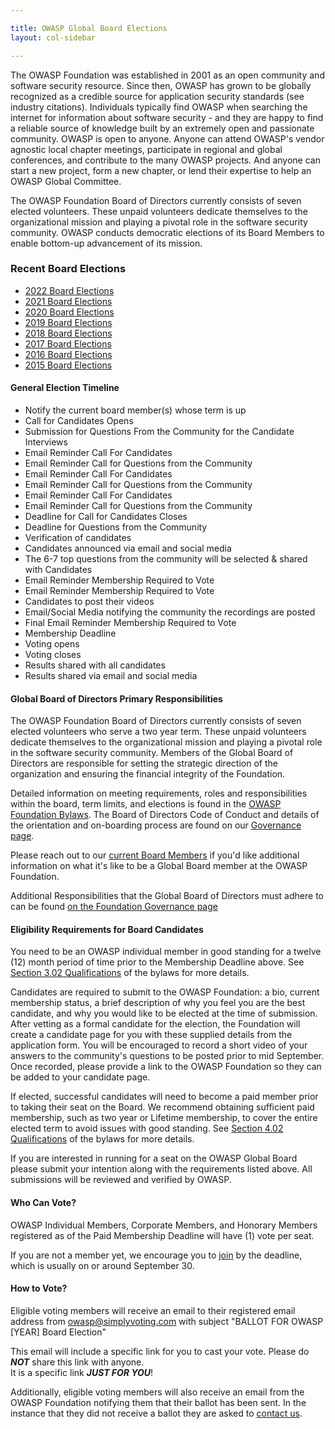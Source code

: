 ```yaml
---

title: OWASP Global Board Elections
layout: col-sidebar

---
```


The OWASP Foundation was established in 2001 as an open community and software security resource. Since then, OWASP has 
grown to be globally recognized as a credible source for application security standards (see industry citations). Individuals 
typically find OWASP when searching the internet for information about software security - and they are happy to find a 
reliable source of knowledge built by an extremely open and passionate community. OWASP is open to anyone. Anyone can attend 
OWASP's vendor agnostic local chapter meetings, participate in regional and global conferences, and contribute to the many 
OWASP projects. And anyone can start a new project, form a new chapter, or lend their expertise to help an OWASP Global Committee.

The OWASP Foundation Board of Directors currently consists of seven elected volunteers. These unpaid volunteers dedicate 
themselves to the organizational mission and playing a pivotal role in the software security community. OWASP conducts democratic 
elections of its Board Members to enable bottom-up advancement of its mission.

### Recent Board Elections
<!-- todo: change this to read from elections -->

* [2022 Board Elections](2022_elections)
* [2021 Board Elections](2021_elections)
* [2020 Board Elections](2020_elections)
* [2019 Board Elections](2019_elections)
* [2018 Board Elections](2018_elections)
* [2017 Board Elections](2017_elections)
* [2016 Board Elections](2016_elections)
* [2015 Board Elections](2015_elections)

#### General Election Timeline

* Notify the current board member(s) whose term is up
* Call for Candidates Opens
* Submission for Questions From the Community for the Candidate Interviews
* Email Reminder Call For Candidates
* Email Reminder Call for Questions from the Community
* Email Reminder Call For Candidates
* Email Reminder Call for Questions from the Community
* Email Reminder Call For Candidates
* Email Reminder Call for Questions from the Community
* Deadline for Call for Candidates Closes
* Deadline for Questions from the Community
* Verification of candidates
* Candidates announced via email and social media
* The 6-7 top questions from the community will be selected & shared with Candidates
* Email Reminder Membership Required to Vote
* Email Reminder Membership Required to Vote
* Candidates to post their videos
* Email/Social Media notifying the community the recordings are posted
* Final Email Reminder Membership Required to Vote
* Membership Deadline
* Voting opens
* Voting closes
* Results shared with all candidates
* Results shared via email and social media

#### Global Board of Directors Primary Responsibilities

The OWASP Foundation Board of Directors currently consists of seven elected volunteers who serve a two year term. These unpaid volunteers dedicate themselves to the organizational mission and playing a pivotal role in the software security community. Members of the Global Board of Directors are responsible for setting the strategic direction of the organization and ensuring the financial integrity of the Foundation.

Detailed information on meeting requirements, roles and responsibilities within the board, term limits, and elections is found in the [OWASP Foundation Bylaws](/www-policy/legal/bylaws).  The Board of Directors Code of Conduct and details of the orientation and on-boarding process are found on our [Governance page](/governance/).

Please reach out to our [current Board Members](/corporate/) if you'd like additional information on what it's like to be a Global Board member at the OWASP Foundation.

Additional Responsibilities that the Global Board of Directors must adhere to can be found [on the Foundation Governance page](/governance/)

<!-- May need to include some representation of this  '''[[OWASP Board History|Board History]]''' -->

#### Eligibility Requirements for Board Candidates

You need to be an OWASP individual member in good standing for a twelve (12) month period of time prior to the Membership Deadline above. See [Section 3.02 Qualifications](/www-policy/legal/bylaws#section-302-number-tenure-and-qualifications) of the bylaws for more details.

Candidates are required to submit to the OWASP Foundation: a bio, current membership status, a brief description of why you feel you are the best candidate, and why you would like to be elected at the time of submission. After vetting as a formal candidate for the election, the Foundation will create a candidate page for you with these supplied details from the application form. You will be encouraged to record a short video of your answers to the community's questions to be posted prior to mid September. Once recorded, please provide a link to the OWASP Foundation so they can be added to your candidate page.

If elected, successful candidates will need to become a paid member prior to taking their seat on the Board. We recommend obtaining sufficient paid membership, such as two year or Lifetime membership, to cover the entire elected term to avoid issues with good standing. See [Section 4.02 Qualifications](/www-policy/legal/bylaws#section-402-qualifications) of the bylaws for more details.

If you are interested in running for a seat on the OWASP Global Board please submit your intention along with the requirements listed above. All submissions will be reviewed and verified by OWASP.

#### Who Can Vote?

OWASP Individual Members, Corporate Members, and Honorary Members registered as of the Paid Membership Deadline will have (1) vote per seat.

If you are not a member yet, we encourage you to [join](/membership/) by the deadline, which is usually on or around September 30.

#### How to Vote?

Eligible voting members will receive an email to their registered email address from owasp@simplyvoting.com with subject
"BALLOT FOR OWASP [YEAR] Board Election"

This email will include a specific link for you to cast your vote.  Please do ***NOT*** share this link with anyone.  
It is a specific link ***JUST FOR YOU***!

Additionally, eligible voting members will also receive an email from the OWASP Foundation notifying them that their ballot has 
been sent. In the instance that they did not receive a ballot they are asked to [contact us](https://owasporg.atlassian.net/servicedesk/customer/portal/7/group/18/create/72).
